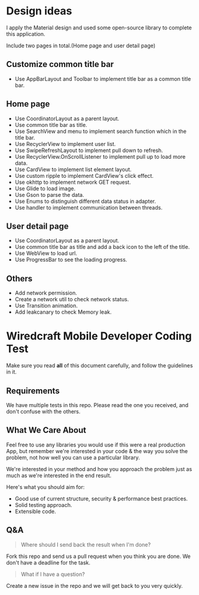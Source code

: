 # Design ideas

I apply the Material design and used some open-source library to complete this application.

Include two pages in total.(Home page and user detail page)

## Customize common title bar

- Use AppBarLayout and Toolbar to implement title bar as a common title bar.

## Home page

- Use CoordinatorLayout as a parent layout.
- Use common title bar as title.
- Use SearchView and menu to implement search function which in the title bar.
- Use RecyclerView to implement user list.
- Use SwipeRefreshLayout to implement pull down to refresh.
- Use RecyclerView.OnScrollListener to implement pull up to load more data.
- Use CardView to implement list element layout.
- Use custom ripple to implement CardView's click effect.
- Use okhttp to implement network GET request.
- Use Glide to load image.
- Use Gson to parse the data.
- Use Enums to distinguish different data status in adapter.
- Use handler to implement communication between threads.

## User detail page

- Use CoordinatorLayout as a parent layout.
- Use common title bar as title and add a back icon to the left of the title.
- Use WebView to load url.
- Use ProgressBar to see the loading progress.

## Others

- Add network permission.
- Create a network util to check network status.
- Use Transition animation.
- Add leakcanary to check Memory leak.


# Wiredcraft Mobile Developer Coding Test

Make sure you read **all** of this document carefully, and follow the guidelines in it.

## Requirements

We have multiple tests in this repo. Please read the one you received, and don't confuse with the others.

## What We Care About

Feel free to use any libraries you would use if this were a real production App, but remember we're interested in your code & the way you solve the problem, not how well you can use a particular library.

We're interested in your method and how you approach the problem just as much as we're interested in the end result.

Here's what you should aim for:

- Good use of current structure, security & performance best practices.
- Solid testing approach.
- Extensible code.

## Q&A

> Where should I send back the result when I'm done?

Fork this repo and send us a pull request when you think you are done. We don't have a deadline for the task.

> What if I have a question?

Create a new issue in the repo and we will get back to you very quickly.
